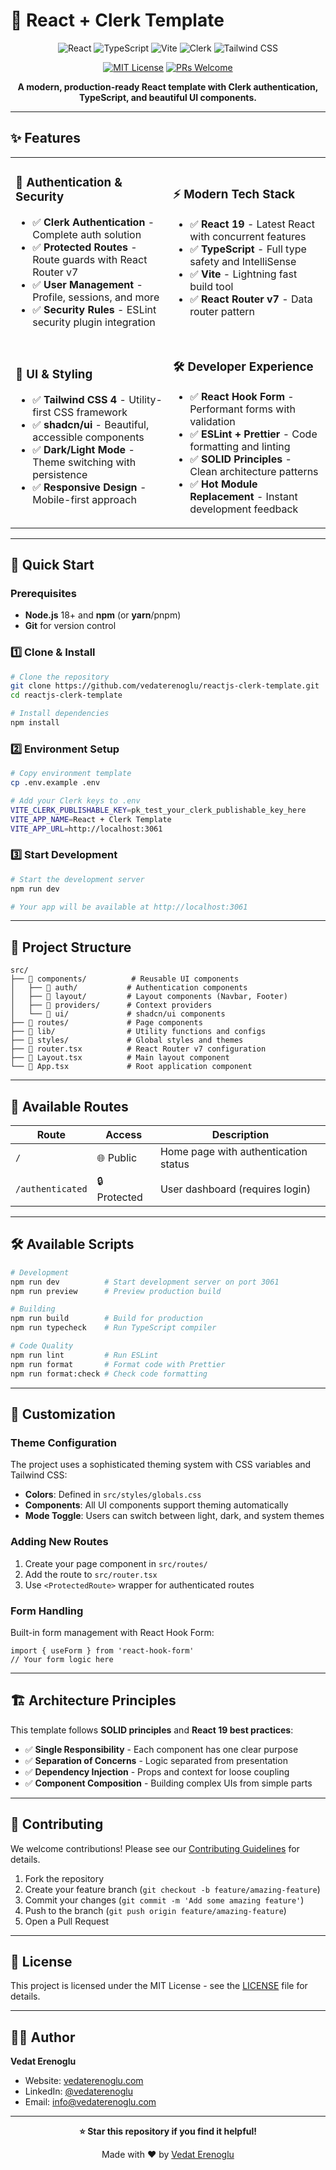 # 🚀 React + Clerk Template

<div align="center">

![React](https://img.shields.io/badge/React-19.1.0-61DAFB?style=for-the-badge&logo=react&logoColor=white)
![TypeScript](https://img.shields.io/badge/TypeScript-5.8.3-3178C6?style=for-the-badge&logo=typescript&logoColor=white)
![Vite](https://img.shields.io/badge/Vite-7.0.4-646CFF?style=for-the-badge&logo=vite&logoColor=white)
![Clerk](https://img.shields.io/badge/Clerk-Auth-6C47FF?style=for-the-badge&logo=clerk&logoColor=white)
![Tailwind CSS](https://img.shields.io/badge/Tailwind_CSS-4.1.11-38B2AC?style=for-the-badge&logo=tailwind-css&logoColor=white)

[![MIT License](https://img.shields.io/badge/License-MIT-green.svg?style=for-the-badge)](https://choosealicense.com/licenses/mit/)
[![PRs Welcome](https://img.shields.io/badge/PRs-welcome-brightgreen.svg?style=for-the-badge)](http://makeapullrequest.com)

**A modern, production-ready React template with Clerk authentication, TypeScript, and beautiful UI components.**


</div>

---

## ✨ Features

<table>
<tr>
<td width="50%">

### 🔐 **Authentication & Security**
- ✅ **Clerk Authentication** - Complete auth solution
- ✅ **Protected Routes** - Route guards with React Router v7
- ✅ **User Management** - Profile, sessions, and more
- ✅ **Security Rules** - ESLint security plugin integration

</td>
<td width="50%">

### ⚡ **Modern Tech Stack**
- ✅ **React 19** - Latest React with concurrent features
- ✅ **TypeScript** - Full type safety and IntelliSense
- ✅ **Vite** - Lightning fast build tool
- ✅ **React Router v7** - Data router pattern

</td>
</tr>
<tr>
<td width="50%">

### 🎨 **UI & Styling**
- ✅ **Tailwind CSS 4** - Utility-first CSS framework
- ✅ **shadcn/ui** - Beautiful, accessible components
- ✅ **Dark/Light Mode** - Theme switching with persistence
- ✅ **Responsive Design** - Mobile-first approach

</td>
<td width="50%">

### 🛠️ **Developer Experience**
- ✅ **React Hook Form** - Performant forms with validation
- ✅ **ESLint + Prettier** - Code formatting and linting
- ✅ **SOLID Principles** - Clean architecture patterns
- ✅ **Hot Module Replacement** - Instant development feedback

</td>
</tr>
</table>

---

## 🚀 Quick Start

### Prerequisites

- **Node.js** 18+ and **npm** (or **yarn**/pnpm)
- **Git** for version control

### 1️⃣ Clone & Install

```bash
# Clone the repository
git clone https://github.com/vedaterenoglu/reactjs-clerk-template.git
cd reactjs-clerk-template

# Install dependencies
npm install
```

### 2️⃣ Environment Setup

```bash
# Copy environment template
cp .env.example .env

# Add your Clerk keys to .env
VITE_CLERK_PUBLISHABLE_KEY=pk_test_your_clerk_publishable_key_here
VITE_APP_NAME=React + Clerk Template
VITE_APP_URL=http://localhost:3061
```

### 3️⃣ Start Development

```bash
# Start the development server
npm run dev

# Your app will be available at http://localhost:3061
```

---

## 📁 Project Structure

```
src/
├── 📁 components/          # Reusable UI components
│   ├── 📁 auth/           # Authentication components
│   ├── 📁 layout/         # Layout components (Navbar, Footer)
│   ├── 📁 providers/      # Context providers
│   └── 📁 ui/             # shadcn/ui components
├── 📁 routes/             # Page components
├── 📁 lib/                # Utility functions and configs
├── 📁 styles/             # Global styles and themes
├── 📄 router.tsx          # React Router v7 configuration
├── 📄 Layout.tsx          # Main layout component
└── 📄 App.tsx             # Root application component
```

---

## 🎯 Available Routes

| Route | Access | Description |
|-------|--------|-------------|
| `/` | 🌐 Public | Home page with authentication status |
| `/authenticated` | 🔒 Protected | User dashboard (requires login) |

---

## 🛠️ Available Scripts

```bash
# Development
npm run dev          # Start development server on port 3061
npm run preview      # Preview production build

# Building
npm run build        # Build for production
npm run typecheck    # Run TypeScript compiler

# Code Quality
npm run lint         # Run ESLint
npm run format       # Format code with Prettier
npm run format:check # Check code formatting
```

---

## 🎨 Customization

### Theme Configuration
The project uses a sophisticated theming system with CSS variables and Tailwind CSS:

- **Colors**: Defined in `src/styles/globals.css`
- **Components**: All UI components support theming automatically
- **Mode Toggle**: Users can switch between light, dark, and system themes

### Adding New Routes
1. Create your page component in `src/routes/`
2. Add the route to `src/router.tsx`
3. Use `<ProtectedRoute>` wrapper for authenticated routes

### Form Handling
Built-in form management with React Hook Form:
```tsx
import { useForm } from 'react-hook-form'
// Your form logic here
```

---

## 🏗️ Architecture Principles

This template follows **SOLID principles** and **React 19 best practices**:

- ✅ **Single Responsibility** - Each component has one clear purpose
- ✅ **Separation of Concerns** - Logic separated from presentation
- ✅ **Dependency Injection** - Props and context for loose coupling
- ✅ **Component Composition** - Building complex UIs from simple parts

---

## 🤝 Contributing

We welcome contributions! Please see our [Contributing Guidelines](CONTRIBUTING.md) for details.

1. Fork the repository
2. Create your feature branch (`git checkout -b feature/amazing-feature`)
3. Commit your changes (`git commit -m 'Add some amazing feature'`)
4. Push to the branch (`git push origin feature/amazing-feature`)
5. Open a Pull Request

---

## 📄 License

This project is licensed under the MIT License - see the [LICENSE](LICENSE) file for details.

---

## 👨‍💻 Author

**Vedat Erenoglu**
- Website: [vedaterenoglu.com](https://vedaterenoglu.com)
- LinkedIn: [@vedaterenoglu](https://www.linkedin.com/in/vedaterenoglu/)
- Email: info@vedaterenoglu.com

---

<div align="center">

**⭐ Star this repository if you find it helpful!**

Made with ❤️ by [Vedat Erenoglu](https://vedaterenoglu.com)

</div>